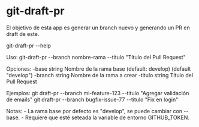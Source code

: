 # git-draft-pr
El objetivo de esta app es generar un branch nuevo y generando un PR en draft de este.

git-draft-pr --help

Uso:
        git-draft-pr --branch nombre-rama --titulo "Título del Pull Request"

Opciones:
  -base string
        Nombre de la rama base (default: develop) (default "develop")
  -branch string
        Nombre de la rama a crear
  -titulo string
        Título del Pull Request


Ejemplos:
        git draft-pr --branch mi-feature-123 --titulo "Agregar validación de emails"
        git draft-pr --branch bugfix-issue-77 --titulo "Fix en login"

Notas:
        - La rama base por defecto es "develop", se puede cambiar con --base.
        - Requiere que esté seteada la variable de entorno GITHUB_TOKEN.
